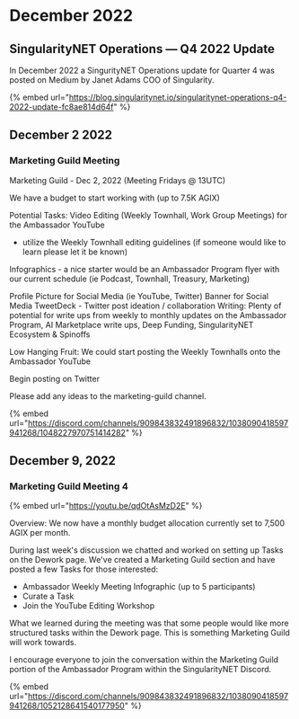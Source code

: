 # December 2022

## SingularityNET Operations — Q4 2022 Update <a href="#0753" id="0753"></a>

In December 2022 a SingurityNET Operations update for Quarter 4 was posted on Medium by Janet Adams COO of Singularity.

{% embed url="https://blog.singularitynet.io/singularitynet-operations-q4-2022-update-fc8ae814d64f" %}

## December 2 2022

### Marketing Guild Meeting

Marketing Guild - Dec 2, 2022 (Meeting Fridays @ 13UTC)

We have a budget to start working with (up to 7.5K AGIX)

Potential Tasks: Video Editing (Weekly Townhall, Work Group Meetings) for the Ambassador YouTube

* utilize the Weekly Townhall editing guidelines (if someone would like to learn please let it be known)

Infographics - a nice starter would be an Ambassador Program flyer with our current schedule (ie Podcast, Townhall, Treasury, Marketing)

Profile Picture for Social Media (ie YouTube, Twitter) Banner for Social Media TweetDeck - Twitter post ideation / collaboration Writing: Plenty of potential for write ups from weekly to monthly updates on the Ambassador Program, AI Marketplace write ups, Deep Funding, SingularityNET Ecosystem & Spinoffs

Low Hanging Fruit: We could start posting the Weekly Townhalls onto the Ambassador YouTube

Begin posting on Twitter

Please add any ideas to the marketing-guild channel.

{% embed url="https://discord.com/channels/909843832491896832/1038090418597941268/1048227970751414282" %}


## December 9, 2022

### Marketing Guild Meeting 4

{% embed url="https://youtu.be/qdOtAsMzD2E" %}

Overview: We now have a monthly budget allocation currently set to 7,500 AGIX per month.

During last week's discussion we chatted and worked on setting up Tasks on the Dework page. We've created a Marketing Guild section and have posted a few Tasks for those interested:

* Ambassador Weekly Meeting Infographic (up to 5 participants)
* Curate a Task
* Join the YouTube Editing Workshop

What we learned during the meeting was that some people would like more structured tasks within the Dework page. This is something Marketing Guild will work towards.

I encourage everyone to join the conversation within the Marketing Guild portion of the Ambassador Program within the SingularityNET Discord.

{% embed url="https://discord.com/channels/909843832491896832/1038090418597941268/1052128641540177950" %}
